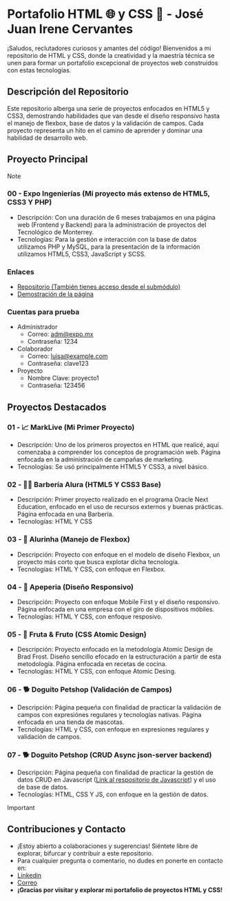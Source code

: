 # Portafolio HTML 🌐 y CSS 🎨 - **José Juan Irene Cervantes**
 
¡Saludos, reclutadores curiosos y amantes del código! Bienvenidos a mi repositorio de HTML y CSS, donde la creatividad y la maestría técnica se unen para formar un portafolio excepcional de proyectos web construidos con estas tecnologías.

## Descripción del Repositorio

Este repositorio alberga una serie de proyectos enfocados en HTML5 y CSS3, demostrando habilidades que van desde el diseño responsivo hasta el manejo de flexbox, base de datos y la validación de campos. Cada proyecto representa un hito en el camino de aprender y dominar una habilidad de desarrollo web.

## Proyecto Principal
> [!NOTE]  
> ### 00 - Expo Ingenierías (Mi proyecto más extenso de HTML5, CSS3 Y PHP)
> - Descripción: Con una duración de 6 meses trabajamos en una página web (Frontend y Backend) para la administración de proyectos del Tecnológico de Monterrey.
> - Tecnologías: Para la gestión e interacción con la base de datos utilizamos PHP y MySQL, para la presentación de la información utilizamos HTML5, CSS3, JavaScript y SCSS.
> ### Enlaces
> - [Repositorio (También tienes acceso desde el submódulo)](https://github.com/jossjic/ExpoIngenieria)
> - [Demostración de la página](https://jossjic.github.io/ExpoIngenieria/)
> ### Cuentas para prueba
> - Administrador
>     - Correo: adm@expo.mx
>     - Contraseña: 1234
> - Colaborador
>     - Correo: luisa@example.com
>     - Contraseña: clave123
> - Proyecto
>     - Nombre Clave: proyecto1
>     - Contraseña: 123456

## Proyectos Destacados
### 01 - 📈 MarkLive (Mi Primer Proyecto)

- Descripción: Uno de los primeros proyectos en HTML que realicé, aquí comenzaba a comprender los conceptos de programación web. Página enfocada en la administración de campañas de marketing.
- Tecnologías: Se usó principalmente HTML5 Y CSS3, a nivel básico.

### 02 - 🧔‍♂️ Barbería Alura (HTML5 Y CSS3 Base)

- Descripción: Primer proyecto realizado en el programa Oracle Next Education, enfocado en el uso de recursos externos y buenas prácticas. Página enfocada en una Barbería.
- Tecnologías: HTML Y CSS

### 03 - 🤖 Alurinha (Manejo de Flexbox)

- Descripción: Proyecto con enfoque en el modelo de diseño Flexbox, un proyecto más corto que busca explotar dicha tecnología.
- Tecnologías: HTML Y CSS, con enfoque en Flexbox.

### 04 - 📱 Apeperia (Diseño Responsivo)

- Descripción: Proyecto con enfoque Mobile First y el diseño responsivo. Página enfocada en una empresa con el giro de dispositivos móbiles.
- Tecnologías: HTML Y CSS, con enfoque resposivo.

### 05 - 🍉 Fruta & Fruto (CSS Atomic Design)

- Descripción: Proyecto enfocado en la metodología Atomic Design de Brad Frost. Diseño sencillo efocado en la estructuración a partir de esta metodología. Página enfocada en recetas de cocina.
- Tecnologías: HTML Y CSS, con enfoque Atomic Desing.

### 06 - 🐕 Doguito Petshop (Validación de Campos)

- Descripción: Página pequeña con finalidad de practicar la validación de campos con expresiónes regulares y tecnologías nativas. Página enfocada en una tienda de mascotas.
- Tecnologías: HTML y CSS, con enfoque en expresiones regulares y validación de campos.

### 07 - 🐕 Doguito Petshop (CRUD Async json-server backend)

- Descripción: Página pequeña con finalidad de practicar la gestión de datos CRUD en Javascript ([Link al respositorio de Javascript](https://github.com/jossjic/JavaScript)) y el uso de base de datos.
- Tecnologías: HTML, CSS Y JS, con enfoque en la gestión de datos.


>[!IMPORTANT]
> ## Contribuciones y Contacto
> - ¡Estoy abierto a colaboraciones y sugerencias! Siéntete libre de explorar, bifurcar y contribuir a este repositorio.
> - Para cualquier pregunta o comentario, no dudes en ponerte en contacto en:
> - [Linkedin](https://www.linkedin.com/in/jossjic/)
> - [Correo](mailto:jossjic_03@hotmail.com)
> - **¡Gracias por visitar y explorar mi portafolio de proyectos HTML y CSS!**
